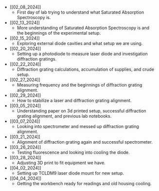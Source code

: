 
- [[02_08_2024]]
	- First day of lab trying to understand what Saturated Absorption Spectroscopy is.
- [[02_13_2024]]
	- More understanding of Saturated Absorption Spectroscopy is and the beginnings of the experimental setup.
- [[02_15_2024]]
	- Exploring external diode cavities and what setup we are using.
- [[02_20_2024]]
	- Setting up a photodiode to measure laser diode and investigation diffraction gratings.
- [[02_22_2024]]
	- Diffraction grating calculations, accumulation of supplies, and crude setup.
- [[02_27_2024]]
	- Measuring frequency and the beginnings of diffraction grating alignment.
- [[02_29_2024]]
	- How to stabilize a laser and diffraction grating alignment.
- [[03_05_2024]]
	- Understanding paper on 3d printed setup, successful diffraction grating alignment, and previous lab notebooks.
- [[03_07_2024]]
	- Looking into spectrometer and messed up diffraction grating alignment.
- [[03_21_2024]]
	- Alignment of diffraction grating again and successful spectrometer.
- [[03_26_2024]]
	- Testing fluorescence and looking into cooling the diode.
- [[03_28_2024]]
	- Adjusting 3D print to fit equipment we have.
- [[04_02_2024]]
	- Setting up TCLDM9 laser diode mount for new setup.
- [[04_04_2024]]
	- Getting the workbench ready for readings and old housing cooling.